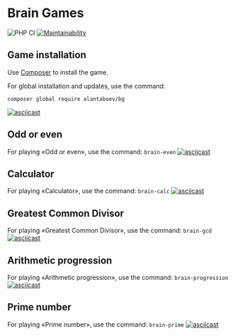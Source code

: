 # Brain Games

![PHP CI](https://github.com/alantaboev/bg/workflows/PHP%20CI/badge.svg)
[![Maintainability](https://api.codeclimate.com/v1/badges/a99a88d28ad37a79dbf6/maintainability)](https://codeclimate.com/github/codeclimate/codeclimate/maintainability)

## Game installation
Use [Composer](https://getcomposer.org/) to install the game.

For global installation and updates, use the command:
```
composer global require alantaboev/bg
```
[![asciicast](https://asciinema.org/a/XfbfhXDVJjdmBcH0PdNkLZ96a.svg)](https://asciinema.org/a/XfbfhXDVJjdmBcH0PdNkLZ96a)

## Odd or even
For playing «Odd or even», use the command: `brain-even`
[![asciicast](https://asciinema.org/a/xwMyM5IlzPKU7MHNZQf0ovxwd.svg)](https://asciinema.org/a/xwMyM5IlzPKU7MHNZQf0ovxwd)

## Calculator
For playing «Calculator», use the command: `brain-calc`
[![asciicast](https://asciinema.org/a/5xUuGMFoQLiF3wZDuRRb1FL1t.svg)](https://asciinema.org/a/5xUuGMFoQLiF3wZDuRRb1FL1t)

## Greatest Common Divisor
For playing «Greatest Common Divisor», use the command: `brain-gcd`
[![asciicast](https://asciinema.org/a/iZ7KzgcMSRTttlBfQATsZddh5.svg)](https://asciinema.org/a/iZ7KzgcMSRTttlBfQATsZddh5)

## Arithmetic progression
For playing «Arithmetic progression», use the command: `brain-progression`
[![asciicast](https://asciinema.org/a/4Xx6YJp6OLL7R9UTT0VCpekdX.svg)](https://asciinema.org/a/4Xx6YJp6OLL7R9UTT0VCpekdX)

## Prime number
For playing «Prime number», use the command: `brain-prime`
[![asciicast](https://asciinema.org/a/iDE7JZsnBGb8NK03LlCEZc98Y.svg)](https://asciinema.org/a/iDE7JZsnBGb8NK03LlCEZc98Y)